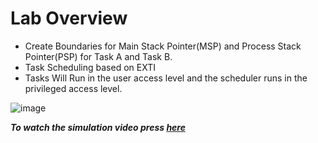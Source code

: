 # Lab Overview
- Create Boundaries for Main Stack Pointer(MSP) and Process Stack Pointer(PSP) for Task A and Task B. 
- Task Scheduling based on EXTI
- Tasks Will Run in the user access level and the scheduler runs in the privileged access level.

![image](https://github.com/AssemAyman/Mastering-Embedded-System-Online-Diploma/assets/107751300/cb0c2250-8a0a-4afa-81ee-9a047eb5590d)

_**To watch the simulation video press [here](https://drive.google.com/file/d/1NjVLuli41Gh7LCZOu7FFkNJYwvN-e7tu/view?usp=drive_link)**_
